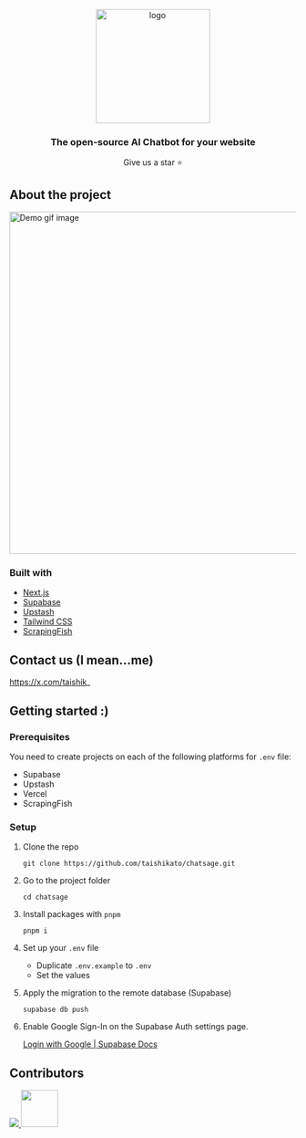 <p align="center">
  <img src="https://github.com/user-attachments/assets/524e170e-3d2a-4968-b3eb-d4b2470e410b" width="200" alt="logo" />
</p>

<h3 align="center">The open-source AI Chatbot for your website</h3>

<p align="center">Give us a star ⭐️</p>

## About the project


<img
  width="600px"
  alt="Demo gif image"
  src="https://github.com/user-attachments/assets/635d0445-a6ea-4410-b740-9d6bbbba4ec1"
/>

### Built with

* [Next.js](https://nextjs.org/)
* [Supabase](https://supabase.com/)
* [Upstash](https://upstash.com/)
* [Tailwind CSS](https://tailwindcss.com/)
* [ScrapingFish](https://scrapingfish.com/)

## Contact us (I mean...me)

https://x.com/taishik_

## Getting started :)

### Prerequisites

You need to create projects on each of the following platforms for `.env` file:
* Supabase
* Upstash
* Vercel
* ScrapingFish

### Setup

1. Clone the repo
   ```shell
   git clone https://github.com/taishikato/chatsage.git
   ```

2. Go to the project folder
   ```shell
   cd chatsage
   ```

3. Install packages with `pnpm`
   ```shell
   pnpm i
   ```

4. Set up your `.env` file
   * Duplicate `.env.example` to `.env`
   * Set the values

5. Apply the migration to the remote database (Supabase)
   ```shell
   supabase db push
   ```

6. Enable Google Sign-In on the Supabase Auth settings page.

   [Login with Google | Supabase Docs](https://supabase.com/docs/guides/auth/social-login/auth-google)

## Contributors

<a href="https://github.com/taishikato/chatsage/graphs/contributors">
  <img src="https://contrib.rocks/image?repo=taishikato/chatsage" />
  <img width="65" src="https://github.com/user-attachments/assets/b5ed2394-7964-4dc6-9193-9ebbf63daf5f" />
</a>